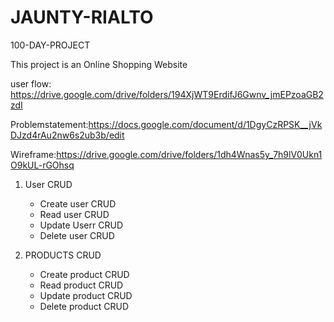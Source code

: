 # JAUNTY-RIALTO
100-DAY-PROJECT

This project is an Online Shopping Website

user flow: https://drive.google.com/drive/folders/194XjWT9ErdifJ6Gwnv_jmEPzoaGB2zdI

Problemstatement:https://docs.google.com/document/d/1DgyCzRPSK__jVkDJzd4rAu2nw6s2ub3b/edit

Wireframe:https://drive.google.com/drive/folders/1dh4Wnas5y_7h9lV0Ukn1O9kUL-rGOhsq

1. User CRUD
    - Create user CRUD
    - Read user CRUD
    - Update Userr CRUD
    - Delete user CRUD

2. PRODUCTS CRUD
    - Create product CRUD
    - Read product CRUD
    - Update product CRUD
    - Delete product CRUD


